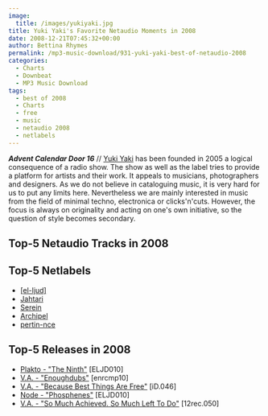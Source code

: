 ```yaml
---
image:
  title: /images/yukiyaki.jpg
title: Yuki Yaki's Favorite Netaudio Moments in 2008
date: 2008-12-21T07:45:32+00:00
author: Bettina Rhymes
permalink: /mp3-music-download/931-yuki-yaki-best-of-netaudio-2008
categories:
  - Charts
  - Downbeat
  - MP3 Music Download
tags:
  - best of 2008
  - Charts
  - free
  - music
  - netaudio 2008
  - netlabels
---
```

***Advent Calendar Door 16*** // [Yuki Yaki](http://www.yukiyaki.org/) has been founded in 2005 a logical consequence of a radio show. The show as well as the label tries to provide a platform for artists and their work. It appeals to musicians, photographers and designers. As we do not believe in cataloguing music, it is very hard for us to put any limits here. Nevertheless we are mainly interested in music from the field of minimal techno, electronica or clicks'n'cuts. However, the focus is always on originality and acting on one's own initiative, so the question of style becomes secondary.<!--more-->

## Top-5 Netaudio Tracks in 2008

## Top-5 Netlabels

  * [[el-ljud]](http://www.el-ljud.se)
  * [Jahtari](http://www.jahtari.org)
  * [Serein](http://www.serein.co.uk)
  *  [Archipel](http://www.archipel.cc)
  * [pertin-nce](http://www.pertin-nce.com)

## Top-5 Releases in 2008

  * [Plakto - "The Ninth"](http://www.el-ljud.se/item.php?action=catalog&id=9d8c35950cae48128543d8316646400b) [ELJD010]
  * [V.A. - "Enoughdubs"](http://enoughrecords.scene.org/enoughdubs/) [enrcmp10]
  * [V.A. - "Because Best Things Are Free"](http://www.ideology.de/archives/audio000203.php) [iD.046]
  * [Node - "Phosphenes"](http://www.el-ljud.se/item.php?action=catalog&id=95f328129cf17436284fecfd329c1f85) [ELJD010]
  * [V.A. - "So Much Achieved. So Much Left To Do"](http://www.12rec.net/12rec.050_Downloads.htm) [12rec.050]